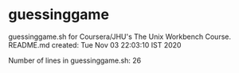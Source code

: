 # guessinggame
guessinggame.sh for Coursera/JHU's The Unix Workbench Course.
README.md created: Tue Nov 03 22:03:10 IST 2020

Number of lines in guessinggame.sh: 26
